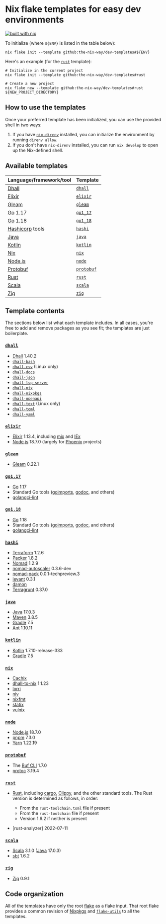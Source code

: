 # Nix flake templates for easy dev environments

[![built with nix](https://builtwithnix.org/badge.svg)](https://builtwithnix.org)

To initialize (where `${ENV}` is listed in the table below):

```shell
nix flake init --template github:the-nix-way/dev-templates#${ENV}
```

Here's an example (for the [`rust`](./rust) template):

```shell
# Initialize in the current project
nix flake init --template github:the-nix-way/dev-templates#rust

# Create a new project
nix flake new --template github:the-nix-way/dev-templates#rust ${NEW_PROJECT_DIRECTORY}
```

## How to use the templates

Once your preferred template has been initialized, you can use the provided shell in two ways:

1. If you have [`nix-direnv`][nix-direnv] installed, you can initialize the environment by running `direnv allow`.
2. If you don't have `nix-direnv` installed, you can run `nix develop` to open up the Nix-defined shell.

## Available templates

| Language/framework/tool | Template                  |
| :---------------------- | :------------------------ |
| [Dhall]                 | [`dhall`](./dhall/)       |
| [Elixir]                | [`elixir`](./elixir/)     |
| [Gleam]                 | [`gleam`](./gleam/)       |
| [Go] 1.17               | [`go1_17`](./go1.17/)     |
| [Go] 1.18               | [`go1_18`](./go1.18/)     |
| [Hashicorp] tools       | [`hashi`](./hashi/)       |
| [Java]                  | [`java`](./java/)         |
| [Kotlin]                | [`kotlin`](./kotlin/)     |
| [Nix]                   | [`nix`](./nix/)           |
| [Node.js][node]         | [`node`](./node/)         |
| [Protobuf]              | [`protobuf`](./protobuf/) |
| [Rust]                  | [`rust`](./rust/)         |
| [Scala]                 | [`scala`](./scala/)       |
| [Zig]                   | [`zig`](./zig/)           |

## Template contents

The sections below list what each template includes. In all cases, you're free to add and remove packages as you see fit; the templates are just boilerplate.

### [`dhall`](./dhall)

- [Dhall] 1.40.2
- [`dhall-bash`](https://github.com/dhall-lang/dhall-haskell/tree/master/dhall-bash)
- [`dhall-csv`](https://github.com/dhall-lang/dhall-haskell/tree/master/dhall-csv) (Linux only)
- [`dhall-docs`](https://github.com/dhall-lang/dhall-haskell/tree/master/dhall-docs)
- [`dhall-json`](https://github.com/dhall-lang/dhall-haskell/tree/master/dhall-json)
- [`dhall-lsp-server`](https://github.com/dhall-lang/dhall-haskell/tree/master/dhall-lsp-server)
- [`dhall-nix`](https://github.com/dhall-lang/dhall-haskell/tree/master/dhall-nix)
- [`dhall-nixpkgs`](https://github.com/dhall-lang/dhall-haskell/tree/master/dhall-nixpkgs)
- [`dhall-openapi`](https://github.com/dhall-lang/dhall-haskell/tree/master/dhall-openapi)
- [`dhall-text`](https://github.com/dhall-lang/dhall-haskell/tree/master/dhall-text) (Linux only)
- [`dhall-toml`](https://github.com/dhall-lang/dhall-haskell/tree/master/dhall-toml)
- [`dhall-yaml`](https://github.com/dhall-lang/dhall-haskell/tree/master/dhall-yaml)

### [`elixir`](./elixir/)

- [Elixir] 1.13.4, including [mix] and [IEx]
- [Node.js][node] 18.7.0 (largely for [Phoenix] projects)

### [`gleam`](./gleam/)

- [Gleam] 0.22.1

### [`go1.17`](./go1.17/)

- [Go] 1.17
- Standard Go tools ([goimports], [godoc], and others)
- [golangci-lint]

### [`go1.18`](./go1.18/)

- [Go] 1.18
- Standard Go tools ([goimports], [godoc], and others)
- [golangci-lint]

### [`hashi`](./hashi/)

- [Terraform] 1.2.6
- [Packer] 1.8.2
- [Nomad] 1.2.9
- [nomad-autoscaler] 0.3.6-dev
- [nomad-pack] 0.0.1-techpreview.3
- [levant] 0.3.1
- [damon]
- [Terragrunt] 0.37.0

### [`java`](./java)

- [Java] 17.0.3
- [Maven] 3.8.5
- [Gradle] 7.5
- [Ant] 1.10.11

### [`kotlin`](./kotlin/)

- [Kotlin] 1.7.10-release-333
- [Gradle] 7.5

### [`nix`](./nix/)

- [Cachix]
- [dhall-to-nix] 1.1.23
- [lorri]
- [niv]
- [nixfmt]
- [statix]
- [vulnix]

### [`node`](./node/)

- [Node.js][node] 18.7.0
- [pnpm] 7.3.0
- [Yarn] 1.22.19

### [`protobuf`](./protobuf/)

- The [Buf CLI][buf] 1.7.0
- [protoc][protobuf] 3.19.4

### [`rust`](./rust/)

- [Rust], including [cargo], [Clippy], and the other standard tools. The Rust version is determined as follows, in order:

  - From the `rust-toolchain.toml` file if present
  - From the `rust-toolchain` file if present
  - Version 1.6.2 if neither is present

- [rust-analyzer] 2022-07-11

### [`scala`](./scala/)

- [Scala] 3.1.0 ([Java] 17.0.3)
- [sbt] 1.6.2

### [`zig`](./zig/)

- [Zig] 0.9.1

## Code organization

All of the templates have only the root [flake](./flake.nix) as a flake input. That root flake provides a common revision of [Nixpkgs] and [`flake-utils`][flake-utils] to all the templates.

[ant]: https://ant.apache.org
[buf]: https://github.com/bufbuild/buf
[cachix]: https://www.cachix.org
[cargo]: https://doc.rust-lang.org/cargo
[clippy]: https://github.com/rust-lang/rust-clippy
[damon]: https://github.com/hashicorp/damon
[dhall]: https://dhall-lang.org
[dhall-to-nix]: https://github.com/dhall-lang/dhall-haskell/tree/master/dhall-nix
[elixir]: https://elixir-lang.org
[flake-utils]: https://github.com/numtide/flake-utils
[gleam]: https://gleam.run
[go]: https://go.dev
[godoc]: https://pkg.go.dev/golang.org/x/tools/cmd/godoc
[goimports]: https://pkg.go.dev/golang.org/x/tools/cmd/goimports
[golangci-lint]: https://github.com/golangci/golangci-lint
[gradle]: https://gradle.org
[hashicorp]: https://hashicorp.com/
[iex]: https://hexdocs.pm/iex/IEx.html
[java]: https://java.com
[kotlin]: https://kotlinlang.org
[levant]: https://github.com/hashicorp/levant
[lorri]: https://github.com/target/lorri
[maven]: https://maven.apache.org
[mix]: https://elixir-lang.org/getting-started/mix-otp/introduction-to-mix.html
[niv]: https://github.com/nmattia/niv
[nix]: https://nixos.org
[nixfmt]: https://github.com/serokell/nixfmt
[nixpkgs]: https://github.com/NixOS/nixpkgs
[nix-direnv]: https://github.com/nix-community/nix-direnv
[node]: https://nodejs.org
[nomad]: https://nomadproject.io
[nomad-autoscaler]: TOhttps://github.com/hashicorp/nomad-autoscaler
[nomad-pack]: https://github.com/hashicorp/nomad-pack
[packer]: https://packer.io
[phoenix]: https://phoenixframework.org
[pnpm]: https://pnpm.io
[protobuf]: https://developers.google.com/protocol-buffers
[rust]: https://rust-lang.org
[scala]: https://scala-lang.org
[statix]: https://github.com/nerdypepper/statix
[sbt]: https://www.scala-sbt.org
[terraform]: https://terraform.io
[terragrunt]: https://terragrunt.gruntwork.io
[vulnix]: https://github.com/flyingcircusio/vulnix
[yarn]: https://yarnpkg.com
[zig]: https://ziglang.org
